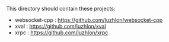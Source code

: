 
This directory should contain these projects:

* websocket-cpp  : https://github.com/luzhlon/websocket-cpp
* xval           : https://github.com/luzhlon/xval
* xrpc           : https://github.com/luzhlon/xrpc
